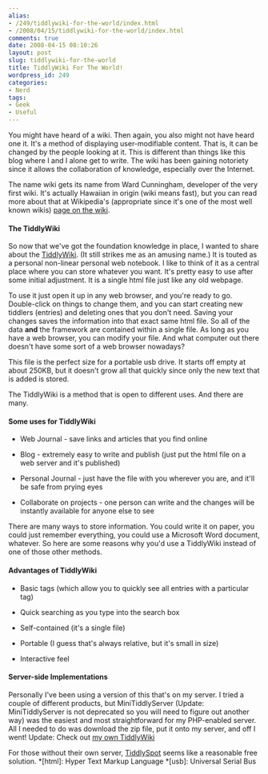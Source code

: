 ```yaml
---
alias:
- /249/tiddlywiki-for-the-world/index.html
- /2008/04/15/tiddlywiki-for-the-world/index.html
comments: true
date: 2008-04-15 08:10:26
layout: post
slug: tiddlywiki-for-the-world
title: TiddlyWiki For The World!
wordpress_id: 249
categories:
- Nerd
tags:
- Geek
- Useful
---
```


You might have heard of a wiki. Then again, you also might not have heard one it. It's a method of displaying user-modifiable content. That is, it can be changed by the people looking at it. This is different than things like this blog where I and I alone get to write. The wiki has been gaining notoriety since it allows the collaboration of knowledge, especially over the Internet.

The name wiki gets its name from Ward Cunningham, developer of the very first wiki. It's actually Hawaiian in origin (wiki means fast), but you can read more about that at Wikipedia's (appropriate since it's one of the most well known wikis) [page on the wiki](http://en.wikipedia.org/wiki/Wiki).


#### The TiddlyWiki


So now that we've got the foundation knowledge in place, I wanted to share about the [TiddlyWiki](http://www.tiddlywiki.com). (It still strikes me as an amusing name.) It is touted as a personal non-linear personal web notebook. I like to think of it as a central place where you can store whatever you want. It's pretty easy to use after some initial adjustment. It is a single html file just like any old webpage.

To use it just open it up in any web browser, and you're ready to go. Double-click on things to change them, and you can start creating new tiddlers (entries) and deleting ones that you don't need. Saving your changes saves the information into that exact same html file. So all of the data **and** the framework are contained within a single file. As long as you have a web browser, you can modify your file. And what computer out there doesn't have some sort of a web browser nowadays?

This file is the perfect size for a portable usb drive. It starts off empty at about 250KB, but it doesn't grow all that quickly since only the new text that is added is stored.

The TiddlyWiki is a method that is open to different uses. And there are many.


#### Some uses for TiddlyWiki





	
  * Web Journal - save links and articles that you find online

	
  * Blog - extremely easy to write and publish (just put the html file on a web server and it's published)

	
  * Personal Journal - just have the file with you wherever you are, and it'll be safe from prying eyes

	
  * Collaborate on projects - one person can write and the changes will be instantly available for anyone else to see


There are many ways to store information. You could write it on paper, you could just remember everything, you could use a Microsoft Word document, whatever. So here are some reasons why you'd use a TiddlyWiki instead of one of those other methods.


#### Advantages of TiddlyWiki





	
  * Basic tags (which allow you to quickly see all entries with a particular tag)

	
  * Quick searching as you type into the search box

	
  * Self-contained (it's a single file)

	
  * Portable (I guess that's always relative, but it's small in size)

	
  * Interactive feel




#### Server-side Implementations


Personally I've been using a version of this that's on my server. I tried a couple of different products, but MiniTiddlyServer (Update: MiniTiddlyServer is not deprecated so you will need to figure out another way) was the easiest and most straightforward for my PHP-enabled server. All I needed to do was download the zip file, put it onto my server, and off I went! Update: Check out [my own TiddlyWiki](http://wiki.goingthewongway.com/)

For those without their own server, [TiddlySpot](http://tiddlyspot.com) seems like a reasonable free solution.
  *[html]: Hyper Text Markup Language
  *[usb]: Universal Serial Bus
